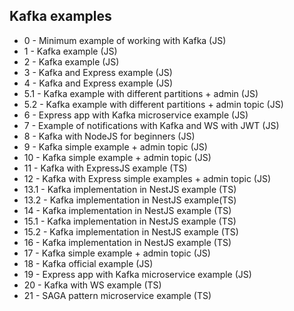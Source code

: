 ## Kafka examples

- 0 - Minimum example of working with Kafka (JS)
- 1 - Kafka example (JS)
- 2 - Kafka example (JS)
- 3 - Kafka and Express example (JS)
- 4 - Kafka and Express example (JS)
- 5.1 - Kafka example with different partitions + admin (JS)
- 5.2 - Kafka example with different partitions + admin topic (JS)
- 6 - Express app with Kafka microservice example (JS)
- 7 - Example of notifications with Kafka and WS with JWT (JS)
- 8 - Kafka with NodeJS for beginners (JS)
- 9 - Kafka simple example + admin topic (JS)
- 10 - Kafka simple example + admin topic (JS)
- 11 - Kafka with ExpressJS example (TS)
- 12 - Kafka with Express simple examples + admin topic (JS)
- 13.1 - Kafka implementation in NestJS example (TS)
- 13.2 - Kafka implementation in NestJS example(TS)
- 14 - Kafka implementation in NestJS example (TS)
- 15.1 - Kafka implementation in NestJS example (TS)
- 15.2 - Kafka implementation in NestJS example (TS)
- 16 - Kafka implementation in NestJS example (TS)
- 17 - Kafka simple example + admin topic (JS)
- 18 - Kafka official example (JS)
- 19 - Express app with Kafka microservice example (JS)
- 20 - Kafka with WS example (TS)
- 21 - SAGA pattern microservice example (TS)
